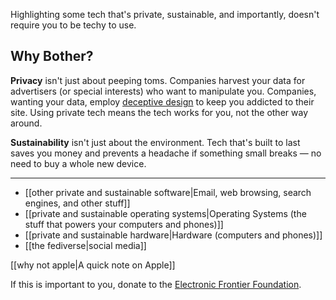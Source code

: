 Highlighting some tech that's private, sustainable, and importantly, doesn't require you to be techy to use.

Why Bother?
-----------

**Privacy** isn't just about peeping toms. Companies harvest your data for advertisers (or special interests) who want to manipulate you. Companies, wanting your data, employ [deceptive design](https://www.deceptive.design/) to keep you addicted to their site. Using private tech means the tech works for you, not the other way around. 

**Sustainability** isn't just about the environment. Tech that's built to last saves you money and prevents a headache if something small breaks — no need to buy a whole new device.

-----------------

 - [[other private and sustainable software|Email, web browsing, search engines, and other stuff]]
 - [[private and sustainable operating systems|Operating Systems (the stuff that powers your computers and phones)]]
 - [[private and sustainable hardware|Hardware (computers and phones)]]
 - [[the fediverse|social media]]

[[why not apple|A quick note on Apple]]

If this is important to you, donate to the [Electronic Frontier Foundation](https://www.eff.org/).
